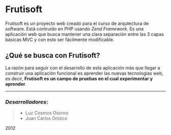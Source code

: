 Frutisoft
=========

Frutisoft es un proyecto web creado para el curso de arqutectura de software. Está contruido en PHP usando _Zend Framework_. Es una aplicación web que busca mantener una clara separación entre las 3 capas básicas MVC y con esto ser fácilmente modificable.

## ¿Qué se busca con Frutisoft?

La razón para seguir con el desarrollo de esta aplicación más que llegar a construir una aplicación funcional es aprender las nuevas tecnologías web, es decir, **Frutisoft es un campo de pruebas en el cual experimentar y aprender**.

******************************************************************

### _Desarrolladores_:
> + Luz Cosmos Osorno
> + Juan Carlos Orozco

2012

